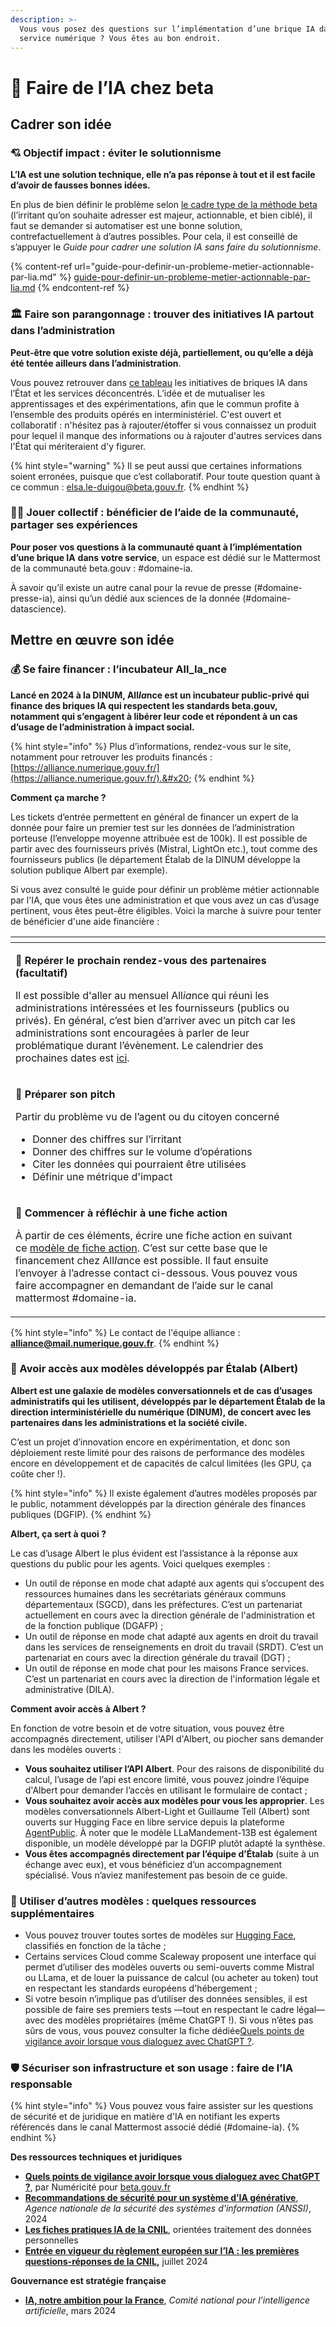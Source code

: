 ```yaml
---
description: >-
  Vous vous posez des questions sur l’implémentation d’une brique IA dans votre
  service numérique ? Vous êtes au bon endroit.
---
```


# 🤖 Faire de l’IA chez beta

## Cadrer son idée

### 💘 Objectif impact : éviter le solutionnisme

**L’IA est une solution technique, elle n’a pas réponse à tout et il est facile d’avoir de fausses bonnes idées.**

En plus de bien définir le problème selon [le cadre type de la méthode beta](https://beta.gouv.fr/approche/investigation) (l’irritant qu’on souhaite adresser est majeur, actionnable, et bien ciblé), il faut se demander si automatiser est une bonne solution, contrefactuellement à d’autres possibles. Pour cela, il est conseillé de s’appuyer le _Guide pour cadrer une solution IA sans faire du solutionnisme_.

{% content-ref url="guide-pour-definir-un-probleme-metier-actionnable-par-lia.md" %}
[guide-pour-definir-un-probleme-metier-actionnable-par-lia.md](guide-pour-definir-un-probleme-metier-actionnable-par-lia.md)
{% endcontent-ref %}

### 🏛️ Faire son parangonnage : trouver des initiatives IA partout dans l’administration

**Peut-être que votre solution existe déjà, partiellement, ou qu’elle a déjà été tentée ailleurs dans l’administration**.&#x20;

Vous pouvez retrouver dans [ce tableau](https://grist.incubateur.net/o/beta-gouv-ia/9wTgwEbwqmwW/Ressources?utm\_id=share-doc) les initiatives de briques IA dans l’État et les services déconcentrés. L’idée et de mutualiser les apprentissages et des expérimentations, afin que le commun profite à l’ensemble des produits opérés en interministériel. C'est ouvert et collaboratif : n'hésitez pas à rajouter/étoffer si vous connaissez un produit pour lequel il manque des informations ou à rajouter d'autres services dans l'État qui mériteraient d'y figurer.

{% hint style="warning" %}
Il se peut aussi que certaines informations soient erronées, puisque que c’est collaboratif. Pour toute question quant à ce commun : [elsa.le-duigou@beta.gouv.fr](mailto:elsa.le-duigou@beta.gouv.fr).
{% endhint %}

### 🤲🏻 Jouer collectif : bénéficier de l’aide de la communauté, partager ses expériences

**Pour poser vos questions à la communauté quant à l’implémentation d’une brique IA** **dans votre service**, un espace est dédié sur le Mattermost de la communauté beta.gouv : #domaine-ia.

À savoir qu’il existe un autre canal pour la revue de presse (#domaine-presse-ia), ainsi qu’un dédié aux sciences de la donnée (#domaine-datascience).

## Mettre en œuvre son idée

### 💰 Se faire financer : l’incubateur All_Ia_nce

**Lancé en 2024 à la DINUM, All**_**Ia**_**nce est un incubateur public-privé qui finance des briques IA qui respectent les standards beta.gouv, notamment qui s’engagent à libérer leur code et répondent à un cas d’usage de l’administration à impact social.**&#x20;

{% hint style="info" %}
Plus d’informations, rendez-vous sur le site, notamment pour retrouver les produits financés : [https://alliance.numerique.gouv.fr/](https://alliance.numerique.gouv.fr/).&#x20;
{% endhint %}

**Comment ça marche ?**

Les tickets d’entrée permettent en général de financer un expert de la donnée pour faire un premier test sur les données de l’administration porteuse (l’enveloppe moyenne attribuée est de 100k). Il est possible de partir avec des fournisseurs privés (Mistral, LightOn etc.), tout comme des fournisseurs publics (le département Étalab de la DINUM développe la solution publique Albert par exemple).

Si vous avez consulté le guide pour définir un problème métier actionnable par l'IA, que vous êtes une administration et que vous avez un cas d’usage pertinent, vous êtes peut-être éligibles. Voici la marche à suivre pour tenter de bénéficier d'une aide financière :



<table data-view="cards"><thead><tr><th></th><th></th><th></th></tr></thead><tbody><tr><td><p>📅 <strong>Repérer le prochain rendez-vous des partenaires (facultatif)</strong><br></p><p>Il est possible d'aller au mensuel All<em>ia</em>nce qui réuni les administrations intéressées et les fournisseurs (publics ou privés). En général, c’est bien d’arriver avec un pitch car les administrations sont encouragées à parler de leur problématique durant l’évènement. Le calendrier des prochaines dates est <a href="https://alliance.numerique.gouv.fr/actualites/">ici</a>. </p></td><td></td><td></td></tr><tr><td><p><strong>🎤 Préparer son pitch</strong></p><p></p><p>Partir du problème vu de l’agent ou du citoyen concerné</p><ul><li>Donner des chiffres sur l’irritant</li><li>Donner des chiffres sur le volume d’opérations</li><li>Citer les données qui pourraient être utilisées</li><li>Définir une métrique d'impact</li></ul><p></p></td><td></td><td></td></tr><tr><td><p><strong>📃 Commencer à réfléchir à une fiche action</strong></p><p></p><p>À partir de ces éléments, écrire une fiche action en suivant ce <a href="https://alliance.numerique.gouv.fr/les-produits-incub%C3%A9s/mod%C3%A8le-de-fiche-action/">modèle de fiche action</a>. C’est sur cette base que le financement chez All<em>Ia</em>nce est possible. Il faut ensuite l’envoyer à l’adresse contact ci-dessous. Vous pouvez vous faire accompagner en demandant de l’aide sur le canal mattermost #domaine-ia.</p></td><td></td><td></td></tr></tbody></table>

{% hint style="info" %}
Le contact de l'équipe alliance : [**alliance@mail.numerique.gouv.fr**](mailto:alliance@mail.numerique.gouv.fr).
{% endhint %}



### 🤖 Avoir accès aux modèles développés par Étalab (Albert)

**Albert est une galaxie de modèles conversationnels et de cas d’usages administratifs qui les utilisent, développés par le département Étalab de la direction interministérielle du numérique (DINUM), de concert avec les partenaires dans les administrations et la société civile.**

C’est un projet d’innovation encore en expérimentation, et donc son déploiement reste limité pour des raisons de performance des modèles encore en développement et de capacités de calcul limitées (les GPU, ça coûte cher !).

{% hint style="info" %}
Il existe également d’autres modèles proposés par le public, notamment développés par la direction générale des finances publiques (DGFIP).
{% endhint %}



**Albert, ça sert à quoi ?**

Le cas d’usage Albert le plus évident est l’assistance à la réponse aux questions du public pour les agents. Voici quelques exemples :&#x20;

* Un outil de réponse en mode chat adapté aux agents qui s’occupent des ressources humaines dans les secrétariats généraux communs départementaux (SGCD), dans les préfectures. C’est un partenariat actuellement en cours avec la direction générale de l'administration et de la fonction publique (DGAFP) ;
* Un outil de réponse en mode chat adapté aux agents en droit du travail dans les services de renseignements en droit du travail (SRDT). C’est un partenariat en cours avec la direction générale du travail (DGT) ;
* Un outil de réponse en mode chat pour les maisons France services. C’est un partenariat en cours avec la direction de l'information légale et administrative (DILA).



**Comment avoir accès à Albert ?**

En fonction de votre besoin et de votre situation, vous pouvez être accompagnés directement, utiliser l'API d'Albert, ou piocher sans demander dans les modèles ouverts :

* **Vous souhaitez utiliser l’API Albert**. Pour des raisons de disponibilité du calcul, l’usage de l’api est encore limité, vous pouvez joindre l’équipe d'Albert pour demander l’accès en utilisant le formulaire de contact ;
* **Vous souhaitez avoir accès aux modèles pour vous les approprier**. Les modèles conversationnels Albert-Light et Guillaume Tell (Albert) sont ouverts sur Hugging Face en libre service depuis la plateforme [AgentPublic](https://huggingface.co/AgentPublic). À noter que le modèle LLaMandement-13B est également disponible, un modèle développé par la DGFIP plutôt adapté la synthèse.&#x20;
* **Vous êtes accompagnés directement par l’équipe d’Étalab** (suite à un échange avec eux), et vous bénéficiez d’un accompagnement spécialisé. Vous n’aviez manifestement pas besoin de ce guide.

### 🧰 Utiliser d’autres modèles : quelques ressources supplémentaires

* Vous pouvez trouver toutes sortes de modèles sur [Hugging Face](https://huggingface.co/), classifiés en fonction de la tâche ;
* Certains services Cloud comme Scaleway proposent une interface qui permet d’utiliser des modèles ouverts ou semi-ouverts comme Mistral ou LLama, et de louer la puissance de calcul (ou acheter au token) tout en respectant les standards européens d'hébergement ;
* Si votre besoin n’implique pas d’utiliser des données sensibles, il est possible de faire ses premiers tests —tout en respectant le cadre légal— avec des modèles propriétaires (même ChatGPT !). Si vous n’êtes pas sûrs de vous, vous pouvez consulter la fiche dédiée[Quels points de vigilance avoir lorsque vous dialoguez avec ChatGPT ?](https://pad.numerique.gouv.fr/teCWpmkGSlG970GLe4aTDQ).



### 🛡️ Sécuriser son infrastructure et son usage : faire de l’IA responsable

{% hint style="info" %}
Vous pouvez vous faire assister sur les questions de sécurité et de juridique en matière d'IA en notifiant les experts référencés dans le canal Mattermost associé dédié (#domaine-ia).
{% endhint %}

**Des ressources techniques et juridiques**

* [**Quels points de vigilance avoir lorsque vous dialoguez avec ChatGPT ?**](https://pad.numerique.gouv.fr/teCWpmkGSlG970GLe4aTDQ), par Numéricité pour [beta.gouv.fr](http://beta.gouv.fr)
* [**Recommandations de sécurité pour un système d’IA générative**](https://cyber.gouv.fr/publications/recommandations-de-securite-pour-un-systeme-dia-generative), _Agence nationale de la sécurité des systèmes d'information (ANSSI)_, 2024
* [**Les fiches pratiques IA de la CNIL**](https://www.cnil.fr/fr/les-fiches-pratiques-ia), orientées traitement des données personnelles&#x20;
*   [**Entrée en vigueur du règlement européen sur l’IA : les premières questions-réponses de la CNIL**](https://www.cnil.fr/fr/entree-en-vigueur-du-reglement-europeen-sur-lia-les-premieres-questions-reponses-de-la-cnil)**,** juillet 2024



**Gouvernance est stratégie française**

* [**IA, notre ambition pour la France**](https://www.bercynumerique.finances.gouv.fr/le-rapport-ia-notre-ambition-pour-la-france), _Comité national pour l’intelligence artificielle_, mars 2024
